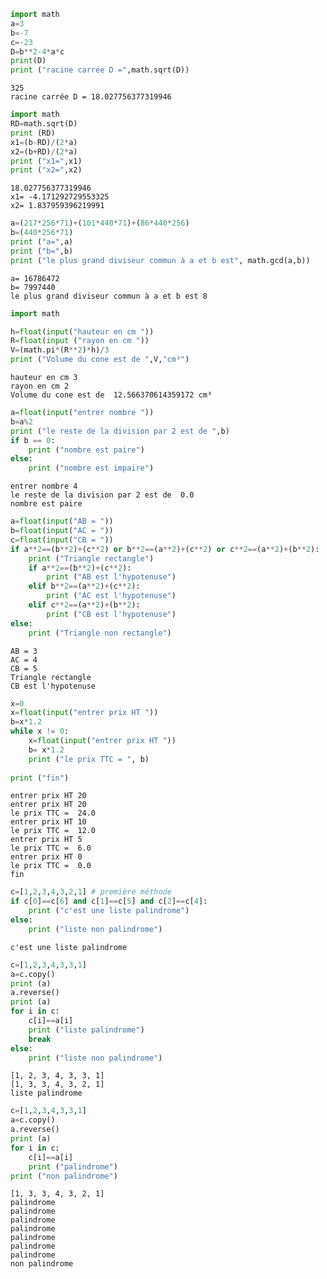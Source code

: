 ```python
import math
a=3
b=-7
c=-23
D=b**2-4*a*c
print(D)
print ("racine carrée D =",math.sqrt(D))
```

    325
    racine carrée D = 18.027756377319946



```python
import math
RD=math.sqrt(D)
print (RD)
x1=(b-RD)/(2*a)
x2=(b+RD)/(2*a)
print ("x1=",x1)
print ("x2=",x2)
```

    18.027756377319946
    x1= -4.171292729553325
    x2= 1.837959396219991



```python
a=(217*256*71)+(101*440*71)+(86*440*256)
b=(440*256*71)
print ("a=",a)
print ("b=",b)
print ("le plus grand diviseur commun à a et b est", math.gcd(a,b))
```

    a= 16786472
    b= 7997440
    le plus grand diviseur commun à a et b est 8



```python
import math

h=float(input("hauteur en cm "))
R=float(input ("rayon en cm "))
V=(math.pi*(R**2)*h)/3
print ("Volume du cone est de ",V,"cm³")

```

    hauteur en cm 3
    rayon en cm 2
    Volume du cone est de  12.566370614359172 cm³



```python
a=float(input("entrer nombre "))
b=a%2
print ("le reste de la division par 2 est de ",b)
if b == 0:
    print ("nombre est paire")
else:
    print ("nombre est impaire")

```

    entrer nombre 4
    le reste de la division par 2 est de  0.0
    nombre est paire



```python
a=float(input("AB = "))
b=float(input("AC = "))
c=float(input("CB = "))
if a**2==(b**2)+(c**2) or b**2==(a**2)+(c**2) or c**2==(a**2)+(b**2):
    print ("Triangle rectangle")
    if a**2==(b**2)+(c**2):
        print ("AB est l'hypotenuse")
    elif b**2==(a**2)+(c**2):
        print ("AC est l'hypotenuse")
    elif c**2==(a**2)+(b**2):
        print ("CB est l'hypotenuse")
else:
    print ("Triangle non rectangle")
```

    AB = 3
    AC = 4
    CB = 5
    Triangle rectangle
    CB est l'hypotenuse



```python
x=0
x=float(input("entrer prix HT "))
b=x*1.2
while x != 0:
    x=float(input("entrer prix HT "))
    b= x*1.2
    print ("le prix TTC = ", b)
     
print ("fin")
```

    entrer prix HT 20
    entrer prix HT 20
    le prix TTC =  24.0
    entrer prix HT 10
    le prix TTC =  12.0
    entrer prix HT 5
    le prix TTC =  6.0
    entrer prix HT 0
    le prix TTC =  0.0
    fin



```python
c=[1,2,3,4,3,2,1] # première méthode 
if c[0]==c[6] and c[1]==c[5] and c[2]==c[4]:
    print ("c'est une liste palindrome")
else:
    print ("liste non palindrome")

```

    c'est une liste palindrome



```python
c=[1,2,3,4,3,3,1]
a=c.copy()
print (a)
a.reverse()
print (a)
for i in c:
    c[i]==a[i]
    print ("liste palindrome")
    break
else:
    print ("liste non palindrome")
```

    [1, 2, 3, 4, 3, 3, 1]
    [1, 3, 3, 4, 3, 2, 1]
    liste palindrome



```python
c=[1,2,3,4,3,3,1]
a=c.copy()
a.reverse()
print (a)
for i in c:
    c[i]==a[i]
    print ("palindrome")
print ("non palindrome")

```

    [1, 3, 3, 4, 3, 2, 1]
    palindrome
    palindrome
    palindrome
    palindrome
    palindrome
    palindrome
    palindrome
    non palindrome



```python

```


```python

```
